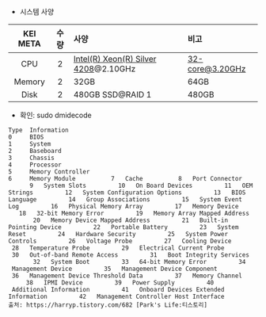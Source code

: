 - 시스템 사양 

|KEI META|수량|사양|비고|
|:------:|:-:|:---|:---|
| CPU | 2 | [Intel(R) Xeon(R) Silver 4208](https://www.intel.com/content/www/us/en/products/sku/193390/intel-xeon-silver-4208-processor-11m-cache-2-10-ghz/specifications.html)@2.10GHz | 32-core@3.20GHz |
| Memory | 2 | 32GB | 64GB |
| Disk | 2 | 480GB SSD@RAID 1 | 480GB |
 
- 확인: sudo dmidecode
~~~
Type  Information
0     BIOS
1     System
2     Baseboard
3     Chassis
4     Processor
5     Memory Controller
6     Memory Module          7   Cache          8   Port Connector          9   System Slots         10   On Board Devices         11   OEM Strings         12   System Configuration Options         13   BIOS Language         14   Group Associations         15   System Event Log         16   Physical Memory Array         17   Memory Device         18   32-bit Memory Error         19   Memory Array Mapped Address         20   Memory Device Mapped Address         21   Built-in Pointing Device         22   Portable Battery         23   System Reset         24   Hardware Security         25   System Power Controls         26   Voltage Probe         27   Cooling Device         28   Temperature Probe         29   Electrical Current Probe         30   Out-of-band Remote Access         31   Boot Integrity Services         32   System Boot         33   64-bit Memory Error         34   Management Device         35   Management Device Component         36   Management Device Threshold Data         37   Memory Channel         38   IPMI Device         39   Power Supply         40   Additional Information         41   Onboard Devices Extended Information         42   Management Controller Host Interface
출처: https://harryp.tistory.com/682 [Park's Life:티스토리]
~~~
